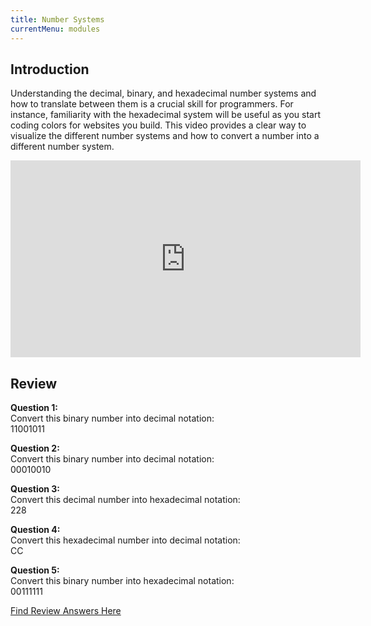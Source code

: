 ```yaml
---
title: Number Systems
currentMenu: modules
---
```


## Introduction  

Understanding the decimal, binary, and hexadecimal number systems and how to translate between them is a crucial skill for programmers. For instance, familiarity with the hexadecimal system will be useful as you start coding colors for websites you build. This video provides a clear way to visualize the different number systems and how to convert a number into a different number system.

<div class="youtube-wrapper"><iframe width="560" height="315" src="https://www.youtube.com/embed/ZL-LhaaMTTE?rel=0" frameborder="0" allowfullscreen></iframe></div>

## Review  
**Question 1:**  
Convert this binary number into decimal notation:   
11001011   

**Question 2:**  
Convert this binary number into decimal notation:  
00010010  

**Question 3:**  
Convert this decimal number into hexadecimal notation:  
228

**Question 4:**  
Convert this hexadecimal number into decimal notation:  
CC  

**Question 5:**  
Convert this binary number into hexadecimal notation:  
00111111  

[Find Review Answers Here](../../ANSWERS.md)
